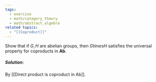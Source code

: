 ```yaml
---
tags:
  - exercise
  - math/category_theory
  - math/abstract_algebra
related topics:
  - "[[Coproduct]]"
---
```

Show that if $G, H$ are abelian groups, then $G times H$ satisfies the universal property for coproducts in $\mathbf{Ab}$.
##### Solution:
By [[Direct product is coproduct in Ab]].